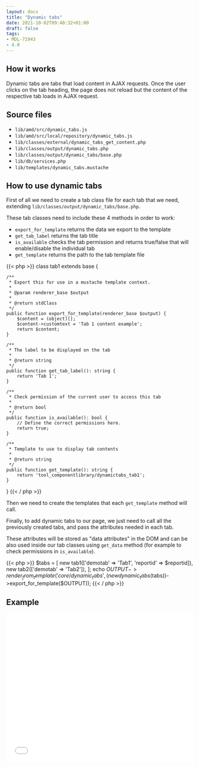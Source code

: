 ```yaml
---
layout: docs
title: "Dynamic tabs"
date: 2021-10-02T09:40:32+01:00
draft: false
tags:
- MDL-71943
- 4.0
---
```


## How it works

Dynamic tabs are tabs that load content in AJAX requests. Once the user clicks on the tab heading, the page does not reload but the content of the respective tab loads in AJAX request.

## Source files

* `lib/amd/src/dynamic_tabs.js`
* `lib/amd/src/local/repository/dynamic_tabs.js`
* `lib/classes/external/dynamic_tabs_get_content.php`
* `lib/classes/output/dynamic_tabs.php`
* `lib/classes/output/dynamic_tabs/base.php`
* `lib/db/services.php`
* `lib/templates/dynamic_tabs.mustache`

## How to use dynamic tabs

First of all we need to create a tab class file for each tab that we need, extending `lib/classes/output/dynamic_tabs/base.php`.

These tab classes need to include these 4 methods in order to work:

* `export_for_template` returns the data we export to the template
* `get_tab_label` returns the tab title
* `is_available` checks the tab permission and returns true/false that will enable/disable the individual tab
* `get_template` returns the path to the tab template file

{{< php >}}
class tab1 extends base {

    /**
     * Export this for use in a mustache template context.
     *
     * @param renderer_base $output
     *
     * @return stdClass
     */
    public function export_for_template(renderer_base $output) {
        $content = (object)[];
        $content->customtext = 'Tab 1 content example';
        return $content;
    }

    /**
     * The label to be displayed on the tab
     *
     * @return string
     */
    public function get_tab_label(): string {
        return 'Tab 1';
    }

    /**
     * Check permission of the current user to access this tab
     *
     * @return bool
     */
    public function is_available(): bool {
        // Define the correct permissions here.
        return true;
    }

    /**
     * Template to use to display tab contents
     *
     * @return string
     */
    public function get_template(): string {
        return 'tool_componentlibrary/dynamictabs_tab1';
    }
}
{{< / php >}}

Then we need to create the templates that each `get_template` method will call.

Finally, to add dynamic tabs to our page, we just need to call all the previously created tabs, and pass the attributes
needed in each tab.

These attributes will be stored as "data attributes" in the DOM and can be also used inside our tab classes
using `get_data` method (for example to check permissions in `is_available`).

{{< php >}}
    $tabs = [
        new tab1(['demotab' => 'Tab1', 'reportid' => $reportid]),
        new tab2(['demotab' => 'Tab2']),
    ];
    echo $OUTPUT->render_from_template('core/dynamic_tabs', (new dynamic_tabs($tabs))->export_for_template($OUTPUT));
{{< / php >}}

## Example

<iframe src="../../../../examples/dynamictabs.php" style="overflow:hidden;height:400px;width:100%;border:0" title="PowerEduc dynamic tabs"></iframe>
